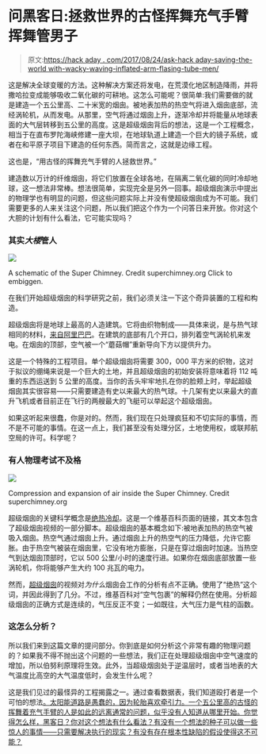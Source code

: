 # 问黑客日:拯救世界的古怪挥舞充气手臂挥舞管男子

> 原文:[https://hack aday . com/2017/08/24/ask-hack aday-saving-the-world with-wacky-waving-inflated-arm-flasing-tube-men/](https://hackaday.com/2017/08/24/ask-hackaday-saving-the-world-with-wacky-waving-inflatable-arm-flailing-tube-men/)

这是解决全球变暖的方法。这种解决方案还将发电，在荒漠化地区制造降雨，并将撒哈拉变成能够吸收二氧化碳的可耕地。这怎么可能呢？很简单:我们需要做的就是建造一个五公里高、二十米宽的烟囱。被地表加热的热空气将进入烟囱底部，流经涡轮机，从而发电。从那里，空气将通过烟囱上升，逐渐冷却并将能量从地球表面的大气层转移到五公里的高度。这是超级烟囱背后的想法，这是一个工程概念，相当于在直布罗陀海峡修建一座大坝，在地球轨道上建造一个巨大的镜子系统，或者在和平原子项目下建造的任何东西。简而言之，这就是边缘工程。

这也是，“用古怪的挥舞充气手臂的人拯救世界。”

建造数以万计的纤维烟囱，将它们放置在全球各地，在隔离二氧化碳的同时冷却地球，这一想法非常棒。想法很简单，实现完全是另外一回事。超级烟囱演示中提出的物理学也有明显的问题，但这些问题实际上并没有使超级烟囱成为不可能。我们需要更多的人来关注这个问题，所以我们把这个作为一个问答日来开放。你对这个大胆的计划有什么看法，它可能实现吗？

### 其实*大楼*管人

[![](../Images/6595b552c848f85278c5a2d3da590c93.png)](https://hackaday.com/wp-content/uploads/2017/08/tube.png)

A schematic of the Super Chimney. Credit superchimney.org Click to embiggen.

在我们开始超级烟囱的科学研究之前，我们必须关注一下这个奇异装置的工程和构造。

超级烟囱将是地球上最高的人造建筑。它将由织物制成——具体来说，是与热气球相同的材料，[来自阿里巴巴](http://www.superchimney.org/build.html)。在建筑的底部有几个开口，排列着空气涡轮机来发电。在烟囱的顶部，空气被一个“蘑菇帽”重新导向下方以提供升力。

这是一个特殊的工程项目。单个超级烟囱将需要 300，000 平方米的织物，这对于拟议的绷绳来说是一个巨大的土地，并且超级烟囱的初始安装将意味着将 112 吨重的东西运送到 5 公里的高度。当你的舌头牢牢地扎在你的脸颊上时，举起超级烟囱其实很容易——只需要建造有史以来最大的热气球。十几架有史以来最大的直升飞机或者目前正在飞行的两艘最大的飞艇可以举起这个超级烟囱。

如果这听起来很蠢，你是对的。然而，我们现在只处理疯狂和不切实际的事情，而不是不可能的事情。在这一点上，我们甚至没有处理分区，土地使用权，或联邦航空局的许可。科学呢？

### 有人物理考试不及格

[![](../Images/bde395f903971f427293dafff0b12ff0.png)](https://hackaday.com/wp-content/uploads/2017/08/compress-expand.png)

Compression and expansion of air inside the Super Chimney. Credit superchimney.org

超级烟囱的关键科学概念是[绝热冷却](https://en.wikipedia.org/wiki/Adiabatic_process)。这是一个维基百科页面的链接，其文本包含了超级烟囱视频的一部分脚本。超级烟囱的基本概念如下:被地表加热的热空气被吸入烟囱。热空气通过烟囱上升。通过烟囱上升的热空气的压力降低，允许它膨胀。由于热空气被装在烟囱里，它没有地方膨胀，只是在穿过烟囱时加速。当热空气到达烟囱顶部时，它以 500 公里/小时的速度行进。如果你在烟囱底部放置一些涡轮机，你将能够产生大约 100 兆瓦的电力。

然而，[超级烟囱](https://www.youtube.com/watch?v=BfITeN76Thc)的视频对*为什么*烟囱会工作的分析有点不正确。使用了“绝热”这个词，并因此得到了几分。不过，维基百科对“空气包裹”的解释仍然在使用。分析超级烟囱的正确方式是连续的，气压反正不变；一如既往，大气压力是气柱的函数。

### 这怎么分析？

所以我们来到这篇文章的提问部分。你到底是如何分析这个非常有趣的物理问题的？如果我不得不抛出这个问题的一些想法，我们正在处理超级烟囱中空气速度的增加，所以伯努利原理将生效。此外，当超级烟囱处于逆温层时，或者当地表的大气温度比高空的大气温度低时，会发生什么呢？

这是我们见过的最怪异的工程揭露之一。通过查看数据表，我们知道殴打者是一个可怕的想法[。太阳能道路是愚蠢的，因为轮胎喜欢牵引力。一个五公里高的古怪的挥舞着充气手臂的人是如此的远离通常的问题，似乎没有人知道从哪里开始。你觉得怎么样，黑客日？你对这个想法有什么看法？有没有一个想法的种子可以做一些惊人的事情——只需要解决执行的现实？有没有存在根本性缺陷的假设使得这不可能？](https://www.youtube.com/watch?v=4iEshd6izgk)